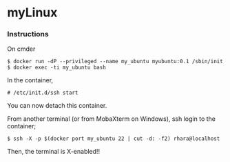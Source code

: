 # myLinux

### Instructions

On cmder
```
$ docker run -dP --privileged --name my_ubuntu myubuntu:0.1 /sbin/init
$ docker exec -ti my_ubuntu bash
```

In the container,
```
# /etc/init.d/ssh start
```

You can now detach this container.

From another terminal (or from MobaXterm on Windows), ssh login to the container;

```
$ ssh -X -p $(docker port my_ubuntu 22 | cut -d: -f2) rhara@localhost
```

Then, the terminal is X-enabled!!
